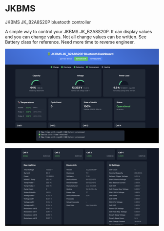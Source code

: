 # JKBMS
JKBMS JK_B2A8S20P bluetooth controller

A simple way to control your JKBMS JK_B2A8S20P.
It can display values and you can change values. Not all change values can be written. See Battery class for reference. Need more time to reverse engineer.

![Alt text](/screen1.png?raw=true "screenshot")


![Alt text](/screen2.png?raw=true "screenshot")
